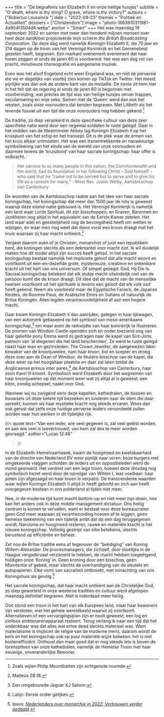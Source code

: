 +++
title = "De begrafenis van Elizabeth II en onze heilige huisjes"
subtitle = "O death, where is thy sting? O grave, where is thy victory?"
auteurs = ["Robertus Leussinck "]
date = "2022-09-23"
themas = "Politiek en Actualiteit"
dossiers = ["Christendom"]
image = "photo-1663610311981-4a904f3504d4.webp"
anchor = "Smart"
+++
Het was maandag 19 september 2022 en samen met meer dan honderd miljoen mensen over heel deze aardkloot projecteerde mijn scherm *the British Broadcasting Corporation*. Op deze dag werd namelijk Koningin Elizabeth II, die 70 jaar en 214 dagen op de troon van het Verenigd Koninkrijk en het Gemenebest gezeten heeft, begraven. Een markant evenement evenement dat naar horen zeggen al sinds de jaren 60 is voorbereid. Het was een dag vol van pracht, minutieuze choreografie en aangename muziek.

Even was het alsof Engeland echt weer Engeland was, en niet de perversie die we er dagelijks van voorbij zien komen op TikTok en Twitter. Het meest pijnlijke was dan ook de andere kant van de medaille. De ironie zit hem hier in het feit dat de regering al sinds de jaren 60 is begonnen met voorbereiding, wat precies de tijd was van heilige huisjes omver trappen, secularisering en vrije seks. Samen met de ‘Queen’ werd dan ook het westen, zoals onze voorouders dat kenden begraven. Met Lilibeth als het levende fossiel uit een tijd die onze voorouders nog hebben gekend.[^1]

De traditie, zo diep verankerd in deze specifieke cultuur van deze zeer specifieke natie werd door een negental soldaten te ruste gelegd. Daar in het midden van de Westminster Abbey lag Koningin Elizabeth II op het kruispunt van het schip en het transept. Dit is de plek waar de armen van het kruis elkaar ontmoeten. Het was een tranentrekkende en nauwkeurige symbolisering van het einde van de wereld van onze voorouders en daarmee tevens de ‘kruisdood’ van haar sacrale koningschap: haar offer is volbracht.

> Her service to so many people in this nation, the Commonwealth and the world, had its foundation in her following Christ – God himself – who said that he “came not to be served but to serve and to give his life as a ransom for many.” - Most Rev. Justin Welby, Aartsbisschop van Canterbury 

De woorden van de Aartsbisschop raakte aan het idee van haar sacrale koningschap, het koningschap dat meer dan 1500 jaar de rots is geweest waarop deze eiland-natie gebouwd is. Het Verenigd Koninkrijk is namelijk een land waar Lords Spiritual, dit zijn bisschoppen, en Graven, Baronnen en Jonkheren nog altijd in het equivalent van de Eerste Kamer zetelen. Het land waar adel en geestelijkheid nog de bevoegdheid heeft om wetten te wijzigen, en waar men nog weet dat diens vorst een kroon draagt met het kruis waaraan zij haar macht ontleent.[^2]

Vergeet daarom even of je Christen, monarchist of juist een republikein bent, die koningen slechts als een dekmantel voor macht ziet. Ik wil duidelijk maken hoe dit model altijd zijn succes heeft gehad. In het sacrale koningschap bestaat namelijk het impliciete geloof dat alle macht woont en voortkomt uit één-en-dezelfde grote, mysterieuze, creatieve en onkenbare kracht uit het hart van ons universum. Of simpel gezegd: God; Hij Die Is. Sacraal koningschap betekent dat elk stukje macht uiteindelijk niet van de persoon komt die de kroon draagt. Dit idee dat de macht van de menselijke heerser voortkomt uit het spirituele is tevens een geloof dat elk volk ooit heeft gekend. Neem als voorbeeld maar de Egyptische Farao’s, de Japanse Keizers, de Roomse Paus, de Arabische Emirs en Sultans of natuurlijk de Britse Koningen. Allen legden verantwoordelijkheid af aan een hogere macht.

 Daar kwam Koningin Elizabeth II dan aanrijden, gelegen in haar lijkwagen, van een automerk gebaseerd op het symbool van meso-amerikaans koningschap,[^3] om maar even de reikwijdte van haar koninkrijk te illustreren. De poorten van Windsor Castle openden zich en onder toeziend oog van haar geliefde pony Emma werd zij gedragen naar de kapel van Sint-Joris, patroon van ‘al diegenen die het land beschermen’. Ze werd te ruste gelegd naast haar man en gezinsleden. The Crown Jeweller, de aangewezen lakei-bewaker van de kroonjuwelen, nam haar kroon, bol en scepter en droeg deze over aan de Dean of Windsor, de titulaire bisschop van de kapel, die deze weer op het hoogaltaar plaatste en daar zal laten totdat de Anglicaanse primus inter pares,[^4] de Aartsbisschop van Canterbury, haar zoon Karel III kroont. Symbolisch werd Elizabeth door het wegnemen van haar kroonjuwelen op dat moment weer wat zij altijd al is geweest: een klein, zondig schepsel; naakt voor God. 

Wanneer wij nu zwijgend eens deze kapellen, kathedralen, de bossen en bouwsels uit deze betere tijd bezoeken en luisteren naar de stem die daar spreekt, kunnen wij haar mystieke kracht nog steeds ervaren. Wees dan ook gerust dat zelfs onze huidige perverse leiders veroordeeld zullen worden naar hun werken in dit tijdelijke rijk.

{{< quote
	text="Van een ieder, wie veel gegeven is, zal veel geëist worden, en aan wie veel is toevertrouwd, van hem zal des te meer worden gevraagd."
	author="Lucas 12:48"
>}}

In de Elizabeth-Hemelvaartweek, kwam de hoogmoed en kwetsbaarheid van de directie van Nederland BV weer pijnlijk naar voren: boze burgers met omgekeerde vlaggen scholden de leiders uit en oppositieleden werd de mond gesnoerd. Het verdriet van een lege troon, hoewel deze dinsdag nog symbolisch bezet werd door de opvolger van Willem I, was voelbaar: haar poten zijn afgezaagd en haar kroon is verpatst. De transcendente waarden waar wijlen Koningin Elizabeth II altijd in heeft geloofd en zich aan heeft overgegeven bestaan in ons polderland al tijden niet meer. 

Nee, in de moderne tijd komt macht *bottom-up* en niet meer *top-down*, hoe kan het anders ook in deze middle-management dictatuur. Ons heilig centrum is komen te vervallen, want er bestaat voor deze bureaucraten geen God meer waaraan zij verantwoording hoeven af te leggen, geen hemelse toekenning van een tijdelijk ambt dat op een dag teruggegeven wordt. Narcisme en hoogmoed resteren, rauwe en materiële kracht is het nieuwe koningschap. Volledig gestript van elke betekenis, slechts berustend op efficiëntie en beheer. 

Zet nou de Britse traditie eens af tegenover de “beëdiging” van Koning Willem-Alexander. De procesmanagers, die zichzelf, door stoeltjes in de Haagse vergaderzaal verzameld te hebben, de macht hebben toegeëigend, huldigen onze ‘Koning’ in. Geen kroning door een bisschop, geen Misintentie of gebed, maar slechts de overhandiging van de sleutels en autopapieren. Elke vorm van sacraliteit ontbreekt, met minachting van ons Koningshuis als gevolg.[^5] 

Het sacrale koningschap, dat haar macht ontleent aan de Christelijke God, zo diep geworteld in onze westerse tradities en cultuur werd afgelopen maandag definitief begraven. Niet is inderdaad meer heilig.

Ooit stond een troon in het hart van elk Europees land, maar haar bewoners zijn verstoten, met het gehele wereldbeeld waaruit zij voortkomt. Alternatieven of een vervangingsplan zijn er nooit geweest, een log en zielloos ambtenarenapparaat resteert. Terug verlang ik naar een tijd dat het ondenkbaar was dat alles wat ertoe deed slechts materieel was. Want materialisme is impliciet de religie van de moderne mens, daarom wordt de kerk en het koningschap ook op puur materiële wijze bekeken: het is niet kostenefficiënt. Onthoud dan maar goed dat er nog steeds iets is boven de torenspitsen van onze kathedralen, namelijk de Hemelse Troon met haar eeuwige, onveranderlijke Bewoner.

[^1]: Zoals wijlen Philip Mountbatten zijn echtgenote noemde.
[^2]: Matteüs 28:18.
[^3]: Een omgebouwde Jaguar XJ Saloon.
[^4]: Latijn: Eerste onder gelijken.
[^5]: Ipsos: *[Nederlanders over monarchie in 2022: Vertrouwen verder gedaald](<Nederlanders over monarchie in 2022: vertrouwen in koning verder gedaald>)*.
